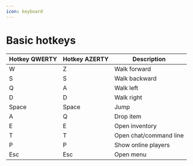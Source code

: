 ```yaml
---
icon: keyboard
---
```


# Basic hotkeys



| Hotkey QWERTY | Hotkey AZERTY | Description            |
| ------------- | ------------- | ---------------------- |
| W             | Z             | Walk forward           |
| S             | S             | Walk backward          |
| Q             | A             | Walk left              |
| D             | D             | Walk right             |
| Space         | Space         | Jump                   |
| A             | Q             | Drop item              |
| E             | E             | Open inventory         |
| T             | T             | Open chat/command line |
| P             | P             | Show online players    |
| Esc           | Esc           | Open menu              |
